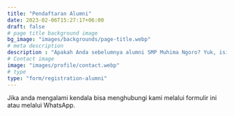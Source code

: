 ```yaml
---
title: "Pendaftaran Alumni"
date: 2023-02-06T15:27:17+06:00
draft: false
# page title background image
bg_image: "images/backgrounds/page-title.webp"
# meta description
description : "Apakah Anda sebelumnya alumni SMP Muhima Ngoro? Yuk, isi data pendaftaran alumni disini ya.."
# Contact image
image: "images/profile/contact.webp"
# type
type: "form/registration-alumni"
---
```


Jika anda mengalami kendala bisa menghubungi kami melalui formulir ini atau melalui WhatsApp.
